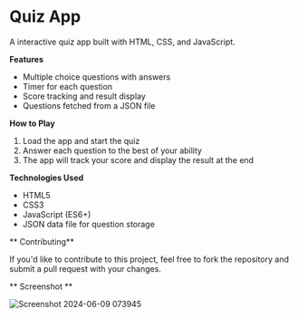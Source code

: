 **Quiz App**
================

A interactive quiz app built with HTML, CSS, and JavaScript.

**Features**

* Multiple choice questions with answers
* Timer for each question
* Score tracking and result display
* Questions fetched from a JSON file

**How to Play**

1. Load the app and start the quiz
2. Answer each question to the best of your ability
3. The app will track your score and display the result at the end

**Technologies Used**

* HTML5
* CSS3
* JavaScript (ES6+)
* JSON data file for question storage

** Contributing**

If you'd like to contribute to this project, feel free to fork the repository and submit a pull request with your changes.

** Screenshot **

![Screenshot 2024-06-09 073945](https://github.com/ElhacenMahmoud/Quiz_app/assets/156904270/192ceb11-4712-468f-9d42-e8ad6120c3fe)
